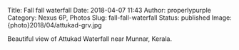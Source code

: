 Title: Fall fall waterfall
Date: 2018-04-07 11:43
Author: properlypurple
Category: Nexus 6P, Photos
Slug: fall-fall-waterfall
Status: published
Image: {photo}2018/04/attukad-grv.jpg

Beautiful view of Attukad Waterfall near Munnar, Kerala.

